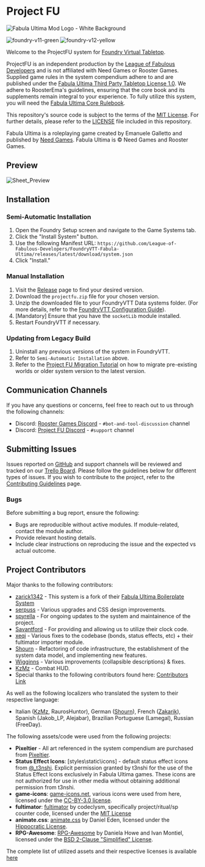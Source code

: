 # Project FU

![Fabula Ultima Mod Logo - White Background](https://github.com/League-of-Fabulous-Developers/FoundryVTT-Fabula-Ultima/assets/16845165/040a116d-3419-47ee-af36-5aed128bdb2d)

![foundry-v11-green](https://img.shields.io/badge/foundry-v11-green)
![foundry-v12-yellow](https://img.shields.io/badge/foundry-v12-yellow)

Welcome to the ProjectFU system for [Foundry Virtual Tabletop](https://foundryvtt.com/).

ProjectFU is an independent production by the [League of Fabulous Developers](https://github.com/League-of-Fabulous-Developers) and is not affiliated with Need Games or Rooster Games. Supplied game rules in the system compendium adhere to and are published under the [Fabula Ultima Third Party Tabletop License 1.0](https://need.games/wp-content/uploads/2024/06/Fabula-Ultima-Third-Party-Tabletop-License-1.0.pdf). We adhere to RoosterEma's guidelines, ensuring that the core book and its supplements remain integral to your experience. To fully utilize this system, you will need the [Fabula Ultima Core Rulebook](https://www.needgames.it/fabula-ultima-en/).

This repository's source code is subject to the terms of the [MIT License](https://github.com/League-of-Fabulous-Developers/FoundryVTT-Fabula-Ultima/blob/main/LICENSE.md). For further details, please refer to the [LICENSE](https://github.com/League-of-Fabulous-Developers/FoundryVTT-Fabula-Ultima/blob/main/LICENSE.md) file included in this repository.

Fabula Ultima is a roleplaying game created by Emanuele Galletto and published by [Need Games](https://www.needgames.it/). Fabula Ultima is © Need Games and Rooster Games.

## Preview

![Sheet_Preview](https://github.com/League-of-Fabulous-Developers/FoundryVTT-Fabula-Ultima/assets/16845165/5c2ddd38-4132-4087-aec3-bece8fb769ee)

## Installation

### Semi-Automatic Installation

1. Open the Foundry Setup screen and navigate to the Game Systems tab.
2. Click the "Install System" button.
3. Use the following Manifest URL: `https://github.com/League-of-Fabulous-Developers/FoundryVTT-Fabula-Ultima/releases/latest/download/system.json`
4. Click "Install."

### Manual Installation

1. Visit the [Release](https://github.com/League-of-Fabulous-Developers/FoundryVTT-Fabula-Ultima/releases '‌') page to find your desired version.
2. Download the `projectfu.zip` file for your chosen version.
3. Unzip the downloaded file to your FoundryVTT Data systems folder. (For more details, refer to the [FoundryVTT Configuration Guide](https://foundryvtt.com/article/configuration/#where-user-data '‌')).
4. [Mandatory] Ensure that you have the `socketLib` module installed.
5. Restart FoundryVTT if necessary.

### Updating from Legacy Build

1. Uninstall any previous versions of the system in FoundryVTT.
2. Refer to `Semi-Automatic Installation` above.
3. Refer to the [Project FU Migration Tutorial](https://github.com/League-of-Fabulous-Developers/FoundryVTT-Fabula-Ultima/wiki/Migration-Tutorial) on how to migrate pre-existing worlds or older system version to the latest version.

## Communication Channels

If you have any questions or concerns, feel free to reach out to us through the following channels:

- Discord: [Rooster Games Discord](https://discord.gg/G9qGbn2) - `#bot-and-tool-discussion` channel
- Discord: [Project FU Discord](https://discord.gg/SNuxpzCgVB) - `#support` channel

## Submitting Issues

Issues reported on [GitHub](https://github.com/League-of-Fabulous-Developers/FoundryVTT-Fabula-Ultima/issues) and support channels will be reviewed and tracked on our [Trello Board](https://trello.com/b/VEa8VQHc/fabula-ultima-system). Please follow the guidelines below for different types of issues. If you wish to contribute to the project, refer to the [Contributing Guidelines](https://github.com/League-of-Fabulous-Developers/FoundryVTT-Fabula-Ultima/blob/main/CONTRIBUTING.md) page.

### Bugs

Before submitting a bug report, ensure the following:

- Bugs are reproducible without active modules. If module-related, contact the module author.
- Provide relevant hosting details.
- Include clear instructions on reproducing the issue and the expected vs actual outcome.

## Project Contributors

Major thanks to the following contributors:

- [zarick1342](https://github.com/zarick1342/) - This system is a fork of their [Fabula Ultima Boilerplate System](https://github.com/zarick1342/fabula-ultima-system)
- [serpuss](https://github.com/serpuss) - Various upgrades and CSS design improvements.
- [spyrella](https://github.com/spyrella) - For ongoing updates to the system and maintainence of the project.
- [Savantford](https://github.com/Savantford) - For providing and allowing us to utilize their clock code.
- [xeqi](https://github.com/xeqi) - Various fixes to the codebase (bonds, status effects, etc) + their fultimator importer module.
- [Shourn](https://github.com/Shourn) - Refactoring of code infrastructure, the establishment of the system data model, and implementing new features.
- [Wigginns](https://github.com/Wigginns) - Various improvements (collapsible descriptions) & fixes.
- [KzMz](https://github.com/KzMz) - Combat HUD.
- Special thanks to the following contributors found here: [Contributors Link](https://github.com/League-of-Fabulous-Developers/FoundryVTT-Fabula-Ultima/graphs/contributors)

As well as the following localizers who translated the system to their respective language:

- Italian ([KzMz](https://github.com/KzMz), RaurosHuntor), German ([Shourn](https://github.com/Shourn)), French ([Zakarik](https://github.com/Zakarik)), Spanish (Jakob_LP, Alejabar), Brazilian Portuguese (Lamegal), Russian (FreeDay).

The following assets/code were used from the following projects:

- **Pixeltier** - All art referenced in the system compendium are purchased from [Pixeltier](https://itch.io/s/39748/pixeltiers-complete-asset-bundle).
- **Status Effect Icons**: [styles\static\icons] - default status effect icons from [@\_t3nshi](https://twitter.com/_t3nshi). Explicit permission granted by t3nshi for the use of the Status Effect Icons exclusively in Fabula Ultima games. These icons are not authorized for use in other media without obtaining additional permission from t3nshi.
- **game-icons**: [game-icons.net](https://game-icons.net), various icons were used from here, licensed under the [CC-BY-3.0 license](https://creativecommons.org/licenses/by/3.0/).
- **fultimator**: [fultimator](https://github.com/codeclysm/fultimator) by codeclysm, specifically project/ritual/sp counter code, licensed under the [MIT License](https://github.com/codeclysm/fultimator/blob/main/LICENSE.md)
- **animate.css**: [animate.css](https://animate.style/) by Daniel Eden, licensed under the [Hippocratic License](https://github.com/animate-css/animate.css/blob/main/LICENSE-HIPPOCRATIC).
- **RPG-Awesome**: [RPG-Awesome](https://nagoshiashumari.github.io/Rpg-Awesome/) by Daniela Howe and Ivan Montiel, licensed under the [BSD 2-Clause "Simplified" License](https://github.com/NagoshiAshumari/Rpg-Awesome/blob/master/LICENSE).

The complete list of utilized assets and their respective licenses is available [here](https://github.com/League-of-Fabulous-Developers/FoundryVTT-Fabula-Ultima/blob/main/COPYRIGHT.md)
